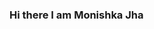 ### Hi there I am Monishka Jha

<!--
**monishkajha17/monishkajha17** is a ✨ _special_ ✨ repository because its `README.md` (this file) appears on your GitHub profile.

Here are some ideas to get you started:

- 
- 🌱 I’m currently learning Web Devlopment,DSA and Blockchain
- 👯 I’m looking to collaborate on ...
- 🤔 I’m looking for help with ...
- 💬 Ask me about C++,IoT,Solidity and ML Models
- 📫 How to reach me: jhamonishka@gmail.com
-
- ⚡ Fun fact:Pathetically Asthetic
-->

